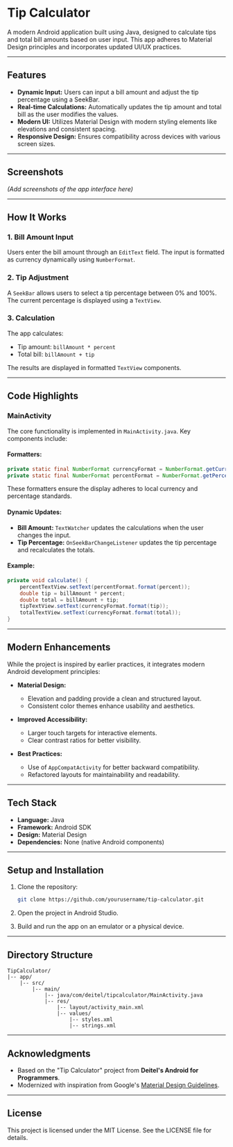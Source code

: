 # Tip Calculator

A modern Android application built using Java, designed to calculate tips and total bill amounts based on user input. This app adheres to Material Design principles and incorporates updated UI/UX practices.

---

## Features

- **Dynamic Input:** Users can input a bill amount and adjust the tip percentage using a SeekBar.
- **Real-time Calculations:** Automatically updates the tip amount and total bill as the user modifies the values.
- **Modern UI:** Utilizes Material Design with modern styling elements like elevations and consistent spacing.
- **Responsive Design:** Ensures compatibility across devices with various screen sizes.

---

## Screenshots

*(Add screenshots of the app interface here)*

---

## How It Works

### 1. Bill Amount Input
Users enter the bill amount through an `EditText` field. The input is formatted as currency dynamically using `NumberFormat`.

### 2. Tip Adjustment
A `SeekBar` allows users to select a tip percentage between 0% and 100%. The current percentage is displayed using a `TextView`.

### 3. Calculation
The app calculates:
- Tip amount: `billAmount * percent`
- Total bill: `billAmount + tip`

The results are displayed in formatted `TextView` components.

---

## Code Highlights

### MainActivity
The core functionality is implemented in `MainActivity.java`. Key components include:

#### Formatters:
```java
private static final NumberFormat currencyFormat = NumberFormat.getCurrencyInstance();
private static final NumberFormat percentFormat = NumberFormat.getPercentInstance();
```
These formatters ensure the display adheres to local currency and percentage standards.

#### Dynamic Updates:
- **Bill Amount:** `TextWatcher` updates the calculations when the user changes the input.
- **Tip Percentage:** `OnSeekBarChangeListener` updates the tip percentage and recalculates the totals.

#### Example:
```java
private void calculate() {
    percentTextView.setText(percentFormat.format(percent));
    double tip = billAmount * percent;
    double total = billAmount + tip;
    tipTextView.setText(currencyFormat.format(tip));
    totalTextView.setText(currencyFormat.format(total));
}
```

---

## Modern Enhancements

While the project is inspired by earlier practices, it integrates modern Android development principles:

- **Material Design:**
  - Elevation and padding provide a clean and structured layout.
  - Consistent color themes enhance usability and aesthetics.
- **Improved Accessibility:**
  - Larger touch targets for interactive elements.
  - Clear contrast ratios for better visibility.

- **Best Practices:**
  - Use of `AppCompatActivity` for better backward compatibility.
  - Refactored layouts for maintainability and readability.

---

## Tech Stack

- **Language:** Java
- **Framework:** Android SDK
- **Design:** Material Design
- **Dependencies:** None (native Android components)

---

## Setup and Installation

1. Clone the repository:
   ```bash
   git clone https://github.com/yourusername/tip-calculator.git
   ```

2. Open the project in Android Studio.

3. Build and run the app on an emulator or a physical device.

---

## Directory Structure
```
TipCalculator/
|-- app/
    |-- src/
        |-- main/
            |-- java/com/deitel/tipcalculator/MainActivity.java
            |-- res/
                |-- layout/activity_main.xml
                |-- values/
                    |-- styles.xml
                    |-- strings.xml
```

---

## Acknowledgments

- Based on the "Tip Calculator" project from **Deitel's Android for Programmers**.
- Modernized with inspiration from Google's [Material Design Guidelines](https://material.io/design).

---

## License

This project is licensed under the MIT License. See the LICENSE file for details.

